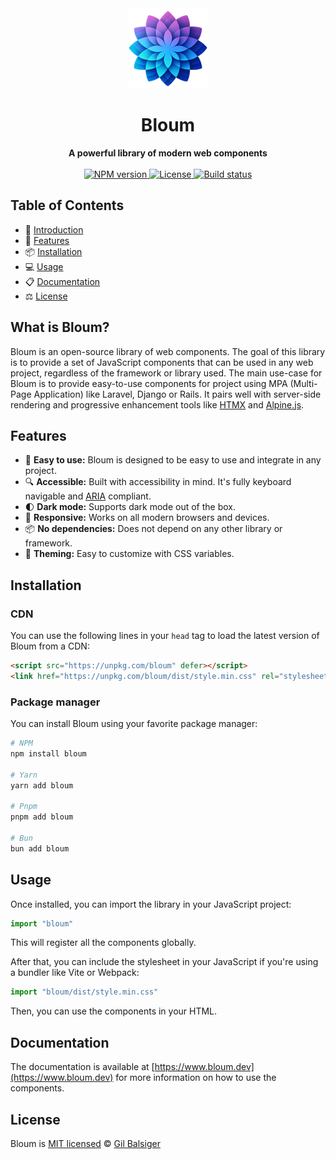 <div align="center">
    <a href="https://www.bloum.dev">
        <img src="https://raw.githubusercontent.com/balsigergil/bloum/main/.github/logo_128.png" height="128" alt="logo">
    </a>
    <h1>Bloum</h1>
    <strong>A powerful library of modern web components</strong>
    <br>
    <br>
    <div align="center">
        <a aria-label="NPM version" href="https://www.npmjs.com/package/bloum">
          <img alt="NPM version" src="https://img.shields.io/npm/v/bloum?style=for-the-badge">
        </a>
        <a aria-label="License" href="https://github.com/balsigergil/bloum/blob/main/LICENSE">
          <img alt="License" src="https://img.shields.io/npm/l/bloum?style=for-the-badge">
        </a>
        <a aria-label="Build status" href="https://github.com/balsigergil/bloum/actions/workflows/quality.yml">
          <img alt="Build status" src="https://img.shields.io/github/actions/workflow/status/balsigergil/bloum/quality.yml?style=for-the-badge&label=tests">
        </a>
    </div>
</div>

## Table of Contents

- 📖 [Introduction](#what-is-bloum)
- 🚀 [Features](#features)
- 📦 [Installation](#installation)
- 💻 [Usage](#usage)
- 📋 [Documentation](#documentation)
- ⚖️ [License](#license)


## What is Bloum?

Bloum is an open-source library of web components. The goal of this library is to provide a set of JavaScript components that can be used in any web project, regardless of the framework or library used.
The main use-case for Bloum is to provide easy-to-use components for project using MPA (Multi-Page Application) like Laravel, Django or Rails. It pairs well with server-side rendering and progressive enhancement tools like [HTMX](https://htmx.org/) and [Alpine.js](https://alpinejs.dev/).

## Features

<!-- - 🪶 **Lightweight:** Bloum is a small library. It's less than 10KB minified and gzipped. -->
- 🚀 **Easy to use:** Bloum is designed to be easy to use and integrate in any project.
- 🔍 **Accessible:** Built with accessibility in mind. It's fully keyboard navigable and [ARIA](https://www.w3.org/WAI/ARIA/apg/) compliant.
- 🌓 **Dark mode:** Supports dark mode out of the box.
- 📱 **Responsive:** Works on all modern browsers and devices.
- 📦 **No dependencies:** Does not depend on any other library or framework.
- 🎨 **Theming:** Easy to customize with CSS variables.


[//]: # (- 🧪 **Tested:** End-to-end tests with [Playwright]&#40;https://playwright.dev/&#41; and unit tests with [Vitest]&#40;https://vitejs.dev/guide/features.html#testing&#41;.)

## Installation

### CDN

You can use the following lines in your `head` tag to load the latest version of Bloum from a CDN:

```html
<script src="https://unpkg.com/bloum" defer></script>
<link href="https://unpkg.com/bloum/dist/style.min.css" rel="stylesheet">
```

### Package manager

You can install Bloum using your favorite package manager:

```bash
# NPM
npm install bloum

# Yarn
yarn add bloum

# Pnpm
pnpm add bloum

# Bun
bun add bloum
```

## Usage

Once installed, you can import the library in your JavaScript project:

```js
import "bloum"
```

This will register all the components globally.

After that, you can include the stylesheet in your JavaScript if you're using a bundler like Vite or Webpack:

```js
import "bloum/dist/style.min.css"
```

Then, you can use the components in your HTML.

## Documentation

The documentation is available at [https://www.bloum.dev](https://www.bloum.dev) for more information on how to use the components.

## License

Bloum is [MIT licensed](./LICENSE) &copy; [Gil Balsiger](https://github.com/balsigergil)
